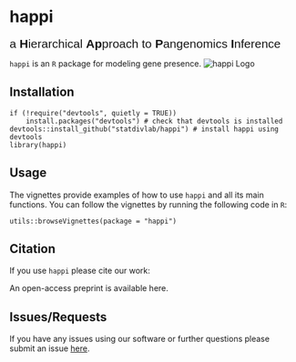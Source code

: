 happi
================

<!-- README.md is generated from README.Rmd. Please edit that file -->

<span style="font-family:Arial; font-size:1.5em;"> a **H**ierarchical
**Ap**proach to **P**angenomics **I**nference</span>

`happi` is an `R` package for modeling gene presence. ![happi
Logo](/vignettes/logo.JPEG)

## Installation

    if (!require("devtools", quietly = TRUE))
        install.packages("devtools") # check that devtools is installed
    devtools::install_github("statdivlab/happi") # install happi using devtools
    library(happi)

## Usage

The vignettes provide examples of how to use `happi` and all its main
functions. You can follow the vignettes by running the following code in
`R`:

    utils::browseVignettes(package = "happi")

## Citation

If you use `happi` please cite our work:

An open-access preprint is available here.

## Issues/Requests

If you have any issues using our software or further questions please
submit an issue [here](https://github.com/statdivlab/happi/issues).
